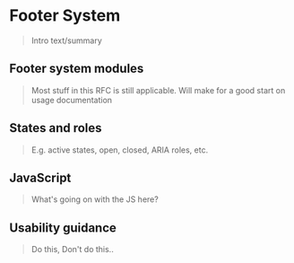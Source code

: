 # Footer System
> Intro text/summary

## Footer system modules
> Most stuff in this RFC is still applicable. Will make for a good start on usage documentation

## States and roles
> E.g. active states, open, closed, ARIA roles, etc.

## JavaScript
> What's going on with the JS here?

## Usability guidance
> Do this, Don't do this..